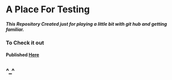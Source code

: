 # A Place For Testing

#### **_This Repository Created just for playing a little bit with git hub and getting familiar._**

### To Check it out
#### Published [Here](https://eslam3bed.github.io/test/)


 ## **^_^**
